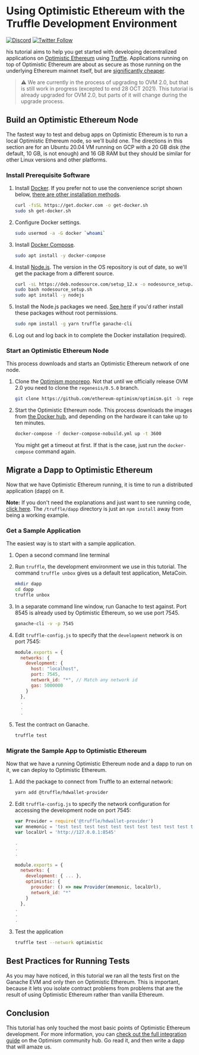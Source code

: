 # Using Optimistic Ethereum with the Truffle Development Environment

[![Discord](https://img.shields.io/discord/667044843901681675.svg?color=768AD4&label=discord&logo=https%3A%2F%2Fdiscordapp.com%2Fassets%2F8c9701b98ad4372b58f13fd9f65f966e.svg)](https://discord.com/channels/667044843901681675)
[![Twitter Follow](https://img.shields.io/twitter/follow/optimismPBC.svg?label=optimismPBC&style=social)](https://twitter.com/optimismPBC)

his tutorial aims to help you get started with developing decentralized applications on [Optimistic Ethereum](https://optimism.io/) using 
[Truffle](https://www.trufflesuite.com/). Applications 
running on top of Optimistic Ethereum are about as secure as those running on the underlying Ethereum mainnet itself, but are
[significantly cheaper](https://optimism.io/gas-comparison).

> :warning: We are currently in the process of upgrading to OVM 2.0, but that
> is still work in progress (excepted to end 28 OCT 2021). This tutorial is
> already upgraded for OVM 2.0, but parts of it will change during the upgrade
> process.

   <!-- TEMO-OVM2.0 -->

## Build an Optimistic Ethereum Node

The fastest way to test and debug apps on Optimistic Ethereum is to run a 
local Optimistic Ethereum node, so we'll build one.
The directions in this section are for an Ubuntu 20.04 VM running on GCP with 
a 20 GB disk (the default, 10 GB, is not enough) and 16 GB RAM
but they should be similar for other Linux versions and other platforms.

### Install Prerequisite Software

1. Install [Docker](https://www.docker.com/). If you prefer not to use the convenience script shown below, 
   [there are other installation methods](https://docs.docker.com/engine/install/ubuntu).

   ```sh
   curl -fsSL https://get.docker.com -o get-docker.sh
   sudo sh get-docker.sh
   ```

2. Configure Docker settings.

   ```sh
   sudo usermod -a -G docker `whoami`
   ```
   
3. Install [Docker Compose](https://docs.docker.com/compose/install/).
  
   ```sh
   sudo apt install -y docker-compose
   ```

4. Install [Node.js](https://nodejs.org/en/). The version in the OS repository is 
  out of date, so we'll get the package from a different source. 
  
   ```sh
   curl -sL https://deb.nodesource.com/setup_12.x -o nodesource_setup.sh
   sudo bash nodesource_setup.sh
   sudo apt install -y nodejs
   ```
   
5. Install the Node.js packages we need. [See here](https://github.com/sindresorhus/guides/blob/main/npm-global-without-sudo.md)
   if you'd rather install these packages without root permissions.
   ```sh   
   sudo npm install -g yarn truffle ganache-cli
   ```
   
6. Log out and log back in to complete the Docker installation (required).


### Start an Optimistic Ethereum Node

This process downloads and starts an Optimistic Ethereum network of one node.

1. Clone the [Optimism monorepo](https://github.com/ethereum-optimism/optimism).
   Not that until we officially release OVM 2.0 you need to clone the `regenesis/0.5.0`
   branch.

   ```sh
   git clone https://github.com/ethereum-optimism/optimism.git -b regenesis/0.5.0
   ```
   <!-- TEMO-OVM2.0 -->

1. Start the Optimistic Ethereum node. This process downloads the images
   from [the Docker hub](https://hub.docker.com/u/ethereumoptimism), and 
   depending on the hardware it can take up to ten minutes.

   ```sh
   docker-compose -f docker-compose-nobuild.yml up -t 3600
   ``` 

   You might get a timeout at first. If that is the case, just run the 
   `docker-compose` command again.



## Migrate a Dapp to Optimistic Ethereum

Now that we have Optimistic Ethereum running, it is time to run a distributed application (dapp) on it.

**Note:** If you don't need the explanations and just want to see running code, 
[click here](https://github.com/ethereum-optimism/optimism-tutorial/). The 
`/truffle/dapp` directory
is just an `npm install` away from being a working example.

### Get a Sample Application

The easiest way is to start with a sample application. 

1. Open a second command line terminal
1. Run `truffle`, the development environment we use in this tutorial.
   The command `truffle unbox` gives us a default test application, MetaCoin.

   ```sh
   mkdir dapp
   cd dapp
   truffle unbox
   ```

1. In a separate command line window, run Ganache to test against. Port
   8545 is already used by Optimistic Ethereum, so we use port 7545.
   ```sh
   ganache-cli -v -p 7545
   ```
1. Edit `truffle-config.js` to specify that the `development` network is
   on port 7545:
   ```javascript
   module.exports = {
     networks: {
       development: {
         host: "localhost",
         port: 7545,
         network_id: "*", // Match any network id
         gas: 5000000
       }
     },
     .
     .
     .
   ```
1. Test the contract on Ganache.
   ```sh
   truffle test
   ```



### Migrate the Sample App to Optimistic Ethereum

Now that we have a running Optimistic Ethereum node and a dapp to run on it, we can deploy to Optimistic Ethereum.

1. Add the package to connect from Truffle to an external network:
   ```sh
   yarn add @truffle/hdwallet-provider
   ```

1. Edit `truffle-config.js` to specify the network configuration for accessing
   the development node
   on port 7545:
   ```javascript
   var Provider = require('@truffle/hdwallet-provider')
   var mnemonic = 'test test test test test test test test test test test junk'
   var localUrl = 'http://127.0.0.1:8545'

   .
   .
   .

   module.exports = {
     networks: {
       development: { ... },
       optimistic: {
         provider: () => new Provider(mnemonic, localUrl),
         network_id: "*"
       }
     },
   .
   .
   .
   ```

1. Test the application
   ```sh
   truffle test --network optimistic
   ```

## Best Practices for Running Tests

As you may have noticed, in this tutorial we ran all the tests first on the Ganache EVM and only then on Optimistic Ethereum. This is
important, because it lets you isolate contract problems from problems that are the result of using Optimistic Ethereum rather than 
vanilla Ethereum.


## Conclusion

This tutorial has only touched the most basic points of Optimistic Ethereum development. For more information, you can 
[check out the full integration guide](https://community.optimism.io/docs/developers/l2/convert-2.0.html) on the Optimism community hub.
Go read it, and then write a dapp that will amaze us.
